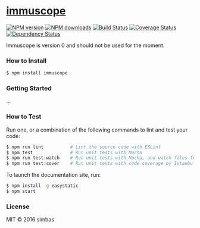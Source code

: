 # [immuscope](https://github.com/simbas/immuscope)

[![NPM version](http://img.shields.io/npm/v/immuscope.svg?style=flat-square)](https://www.npmjs.com/package/immuscope)
[![NPM downloads](http://img.shields.io/npm/dm/immuscope.svg?style=flat-square)](https://www.npmjs.com/package/immuscope)
[![Build Status](http://img.shields.io/travis/simbas/immuscope/master.svg?style=flat-square)](https://travis-ci.org/simbas/immuscope)
[![Coverage Status](https://img.shields.io/coveralls/simbas/immuscope.svg?style=flat-square)](https://coveralls.io/simbas/immuscope)
[![Dependency Status](http://img.shields.io/david/simbas/immuscope.svg?style=flat-square)](https://david-dm.org/simbas/immuscope)

>


Immuscope is version 0 and should not be used for the moment.

### How to Install

```sh
$ npm install immuscope
```

### Getting Started

...

### How to Test

Run one, or a combination of the following commands to lint and test your code:

```sh
$ npm run lint          # Lint the source code with ESLint
$ npm test              # Run unit tests with Mocha
$ npm run test:watch    # Run unit tests with Mocha, and watch files for changes
$ npm run test:cover    # Run unit tests with code coverage by Istanbul
```

To launch the documentation site, run:

```sh
$ npm install -g easystatic
$ npm start
```

### License

MIT © 2016 simbas
